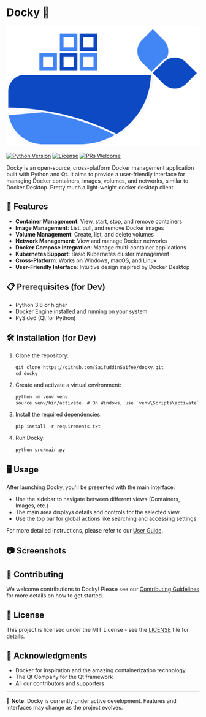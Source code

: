 # Docky 🐳

![Docky Logo Dark bg.svg](Assets/Docky%20Logo%20Dark%20bg.svg)

[![Python Version](https://img.shields.io/badge/python-3.8%2B-blue.svg)](https://www.python.org/downloads/)
[![License](https://img.shields.io/badge/license-MIT-green.svg)](https://opensource.org/licenses/MIT)
[![PRs Welcome](https://img.shields.io/badge/PRs-welcome-brightgreen.svg)](http://makeapullrequest.com)

Docky is an open-source, cross-platform Docker management application built with Python and Qt. It aims to provide a user-friendly interface for managing Docker containers, images, volumes, and networks, similar to Docker Desktop. Pretty much a light-weight docker desktop client

## 🚀 Features

- **Container Management**: View, start, stop, and remove containers
- **Image Management**: List, pull, and remove Docker images
- **Volume Management**: Create, list, and delete volumes
- **Network Management**: View and manage Docker networks
- **Docker Compose Integration**: Manage multi-container applications
- **Kubernetes Support**: Basic Kubernetes cluster management
- **Cross-Platform**: Works on Windows, macOS, and Linux
- **User-Friendly Interface**: Intuitive design inspired by Docker Desktop

## 📋 Prerequisites (for Dev)

- Python 3.8 or higher
- Docker Engine installed and running on your system
- PySide6 (Qt for Python)

## 🛠️ Installation (for Dev)

1. Clone the repository:
   ```
   git clone https://github.com/SaifuddinSaifee/docky.git
   cd docky
   ```

2. Create and activate a virtual environment:
   ```
   python -m venv venv
   source venv/bin/activate  # On Windows, use `venv\Scripts\activate`
   ```

3. Install the required dependencies:
   ```
   pip install -r requirements.txt
   ```

4. Run Docky:
   ```
   python src/main.py
   ```

## 🖥️ Usage

After launching Docky, you'll be presented with the main interface:

- Use the sidebar to navigate between different views (Containers, Images, etc.)
- The main area displays details and controls for the selected view
- Use the top bar for global actions like searching and accessing settings

For more detailed instructions, please refer to our [User Guide](docs/user_guide.md).

## 📷 Screenshots



## 🤝 Contributing

We welcome contributions to Docky! Please see our [Contributing Guidelines](CONTRIBUTING.md) for more details on how to get started.

## 📜 License

This project is licensed under the MIT License - see the [LICENSE](LICENSE) file for details.

## 🙏 Acknowledgments

- Docker for inspiration and the amazing containerization technology
- The Qt Company for the Qt framework
- All our contributors and supporters

---

📌 **Note**: Docky is currently under active development. Features and interfaces may change as the project evolves.